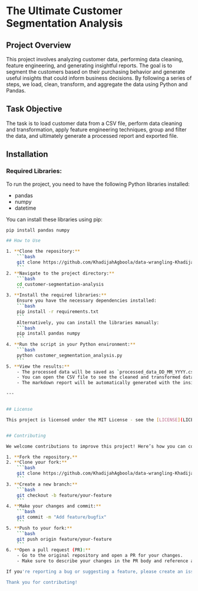 # The Ultimate Customer Segmentation Analysis

## Project Overview
This project involves analyzing customer data, performing data cleaning, feature engineering, and generating insightful reports. The goal is to segment the customers based on their purchasing behavior and generate useful insights that could inform business decisions. By following a series of steps, we load, clean, transform, and aggregate the data using Python and Pandas.

## Task Objective
The task is to load customer data from a CSV file, perform data cleaning and transformation, apply feature engineering techniques, group and filter the data, and ultimately generate a processed report and exported file.


## Installation

### Required Libraries:
To run the project, you need to have the following Python libraries installed:

- pandas
- numpy
- datetime

You can install these libraries using pip:

```bash
pip install pandas numpy

## How to Use

1. **Clone the repository:**
    ```bash
    git clone https://github.com/KhadijahAgboola/data-wrangling-Khadijat-Agboola.git
    ```
2. **Navigate to the project directory:**
    ```bash
    cd customer-segmentation-analysis
    ```
3. **Install the required libraries:**
    Ensure you have the necessary dependencies installed:
    ```bash
    pip install -r requirements.txt
    ```
    Alternatively, you can install the libraries manually:
    ```bash
    pip install pandas numpy
    ```
4. **Run the script in your Python environment:**
    ```bash
    python customer_segmentation_analysis.py
    ```
5. **View the results:**
    - The processed data will be saved as `processed_data_DD_MM_YYYY.csv`.
    - You can open the CSV file to see the cleaned and transformed data.
    - The markdown report will be automatically generated with the insights from the analysis.

---


## License

This project is licensed under the MIT License - see the [LICENSE](LICENSE) file for details.


## Contributing

We welcome contributions to improve this project! Here’s how you can contribute:

1. **Fork the repository.**
2. **Clone your fork:**
    ```bash
    git clone https://github.com/KhadijahAgboola/data-wrangling-Khadijat-Agboola.git
    ```
3. **Create a new branch:**
    ```bash
    git checkout -b feature/your-feature
    ```
4. **Make your changes and commit:**
    ```bash
    git commit -m "Add feature/bugfix"
    ```
5. **Push to your fork:**
    ```bash
    git push origin feature/your-feature
    ```
6. **Open a pull request (PR):**
    - Go to the original repository and open a PR for your changes.
    - Make sure to describe your changes in the PR body and reference any relevant issues.

If you're reporting a bug or suggesting a feature, please create an issue before opening a pull request to discuss your ideas.

Thank you for contributing!

